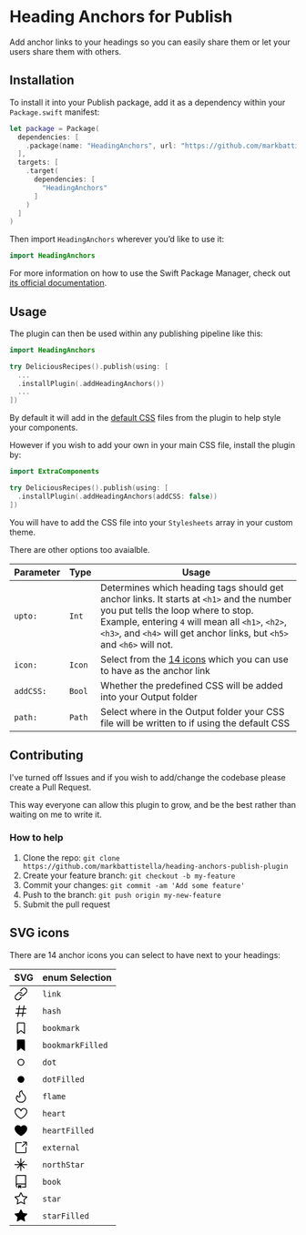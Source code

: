 # Heading Anchors for Publish

Add anchor links to your headings so you can easily share them or let your users share them with others.

## Installation

To install it into your Publish package, add it as a dependency within your `Package.swift` manifest:

```swift
let package = Package(
  dependencies: [
    .package(name: "HeadingAnchors", url: "https://github.com/markbattistella/heading-anchors-publish-plugin", from: "1.0.0")
  ],
  targets: [
    .target(
      dependencies: [
        "HeadingAnchors"
	  ]
	)
  ]
)
```

Then import `HeadingAnchors` wherever you’d like to use it:

```swift
import HeadingAnchors
```

For more information on how to use the Swift Package Manager, check out [its official documentation](https://github.com/apple/swift-package-manager/tree/master/Documentation).

## Usage

The plugin can then be used within any publishing pipeline like this:

```swift
import HeadingAnchors

try DeliciousRecipes().publish(using: [
  ...
  .installPlugin(.addHeadingAnchors())
  ...
])
```

By default it will add in the [default CSS](/Sources/HeadingAnchors/Support/heading-anchors.css) files from the plugin to help style your components.

However if you wish to add your own in your main CSS file, install the plugin by:

```swift
import ExtraComponents

try DeliciousRecipes().publish(using: [
  .installPlugin(.addHeadingAnchors(addCSS: false))
])
```

You will have to add the CSS file into your `Stylesheets` array in your custom theme.

There are other options too avaialble.

| Parameter | Type   | Usage |
|-----------|--------| ----- |
| `upto:`   | `Int`  | Determines which heading tags should get anchor links. It starts at `<h1>` and the number you put tells the loop where to stop. Example, entering `4` will mean all `<h1>`, `<h2>`, `<h3>`, and `<h4>` will get anchor links, but `<h5>` and `<h6>` will not. |
| `icon:`   | `Icon` | Select from the [14 icons](#svg-icons) which you can use to have as the anchor link |
| `addCSS:` | `Bool` | Whether the predefined CSS will be added into your Output folder |
| `path:`   | `Path` | Select where in the Output folder your CSS file will be written to if using the default CSS |

## Contributing

I've turned off Issues and if you wish to add/change the codebase please create a Pull Request.

This way everyone can allow this plugin to grow, and be the best rather than waiting on me to write it.

### How to help

1. Clone the repo: `git clone https://github.com/markbattistella/heading-anchors-publish-plugin`
1. Create your feature branch: `git checkout -b my-feature`
1. Commit your changes: `git commit -am 'Add some feature'`
1. Push to the branch: `git push origin my-new-feature`
1. Submit the pull request

## SVG icons

There are 14 anchor icons you can select to have next to your headings:

| SVG | enum Selection |
|-----|----------------|
| <svg xmlns="http://www.w3.org/2000/svg" viewBox="0 0 24 24" width="24" height="24"><path d="M14.78 3.653a3.936 3.936 0 115.567 5.567l-3.627 3.627a3.936 3.936 0 01-5.88-.353.75.75 0 00-1.18.928 5.436 5.436 0 008.12.486l3.628-3.628a5.436 5.436 0 10-7.688-7.688l-3 3a.75.75 0 001.06 1.061l3-3z"></path><path d="M7.28 11.153a3.936 3.936 0 015.88.353.75.75 0 001.18-.928 5.436 5.436 0 00-8.12-.486L2.592 13.72a5.436 5.436 0 107.688 7.688l3-3a.75.75 0 10-1.06-1.06l-3 3a3.936 3.936 0 01-5.567-5.568l3.627-3.627z"></path></svg> | `link` |
| <svg xmlns="http://www.w3.org/2000/svg" viewBox="0 0 24 24" width="24" height="24"><path fill-rule="evenodd" d="M9.618 1.76a.75.75 0 01.623.859L9.46 7.5h6.48l.82-5.118a.75.75 0 011.48.237L17.46 7.5h3.79a.75.75 0 010 1.5h-4.03l-.96 6h3.99a.75.75 0 110 1.5h-4.23l-.78 4.869a.75.75 0 01-1.48-.237l.74-4.632H8.02l-.78 4.869a.75.75 0 01-1.48-.237L6.5 16.5H2.745a.75.75 0 010-1.5H6.74l.96-6H3.75a.75.75 0 010-1.5h4.19l.82-5.118a.75.75 0 01.858-.622zM14.741 15l.96-6H9.22l-.96 6h6.48z"></path></svg> | `hash` |
| <svg xmlns="http://www.w3.org/2000/svg" viewBox="0 0 24 24" width="24" height="24"><path fill-rule="evenodd" d="M5 3.75C5 2.784 5.784 2 6.75 2h10.5c.966 0 1.75.784 1.75 1.75v17.5a.75.75 0 01-1.218.586L12 17.21l-5.781 4.625A.75.75 0 015 21.25V3.75zm1.75-.25a.25.25 0 00-.25.25v15.94l5.031-4.026a.75.75 0 01.938 0L17.5 19.69V3.75a.25.25 0 00-.25-.25H6.75z"></path></svg> | `bookmark` |
| <svg xmlns="http://www.w3.org/2000/svg" viewBox="0 0 24 24" width="24" height="24"><path fill-rule="evenodd" d="M6.69 2a1.75 1.75 0 00-1.75 1.756L5 21.253a.75.75 0 001.219.583L12 17.21l5.782 4.625A.75.75 0 0019 21.25V3.75A1.75 1.75 0 0017.25 2H6.69z"></path></svg> | `bookmarkFilled` |
| <svg xmlns="http://www.w3.org/2000/svg" viewBox="0 0 24 24" width="24" height="24"><path fill-rule="evenodd" d="M12 16.5a4.5 4.5 0 100-9 4.5 4.5 0 000 9zm0 1.5a6 6 0 100-12 6 6 0 000 12z"></path></svg> | `dot` |
| <svg xmlns="http://www.w3.org/2000/svg" viewBox="0 0 24 24" width="24" height="24"><path d="M12 18a6 6 0 100-12 6 6 0 000 12z"></path></svg> | `dotFilled` |
| <svg xmlns="http://www.w3.org/2000/svg" viewBox="0 0 24 24" width="24" height="24"><path fill-rule="evenodd" d="M12.185 21.5c4.059 0 7.065-2.84 7.065-6.75 0-2.337-1.093-3.489-2.678-5.158l-.021-.023c-1.44-1.517-3.139-3.351-3.649-6.557a6.14 6.14 0 00-1.911 1.76c-.787 1.144-1.147 2.633-.216 4.495.603 1.205.777 2.74-.277 3.794-.657.657-1.762 1.1-2.956.586-.752-.324-1.353-.955-1.838-1.79-.567.706-.954 1.74-.954 2.893 0 3.847 3.288 6.75 7.435 6.75zm2.08-19.873c-.017-.345-.296-.625-.632-.543-2.337.575-6.605 4.042-4.2 8.854.474.946.392 1.675.004 2.062-.64.64-1.874.684-2.875-1.815-.131-.327-.498-.509-.803-.334-1.547.888-2.509 2.86-2.509 4.899 0 4.829 4.122 8.25 8.935 8.25 4.812 0 8.565-3.438 8.565-8.25 0-2.939-1.466-4.482-3.006-6.102-1.61-1.694-3.479-3.476-3.479-7.021z"></path></svg> | `flame` |
| <svg xmlns="http://www.w3.org/2000/svg" viewBox="0 0 24 24" width="24" height="24"><path fill-rule="evenodd" d="M6.736 4C4.657 4 2.5 5.88 2.5 8.514c0 3.107 2.324 5.96 4.861 8.12a29.66 29.66 0 004.566 3.175l.073.041.073-.04c.271-.153.661-.38 1.13-.674.94-.588 2.19-1.441 3.436-2.502 2.537-2.16 4.861-5.013 4.861-8.12C21.5 5.88 19.343 4 17.264 4c-2.106 0-3.801 1.389-4.553 3.643a.75.75 0 01-1.422 0C10.537 5.389 8.841 4 6.736 4zM12 20.703l.343.667a.75.75 0 01-.686 0l.343-.667zM1 8.513C1 5.053 3.829 2.5 6.736 2.5 9.03 2.5 10.881 3.726 12 5.605 13.12 3.726 14.97 2.5 17.264 2.5 20.17 2.5 23 5.052 23 8.514c0 3.818-2.801 7.06-5.389 9.262a31.146 31.146 0 01-5.233 3.576l-.025.013-.007.003-.002.001-.344-.666-.343.667-.003-.002-.007-.003-.025-.013A29.308 29.308 0 0110 20.408a31.147 31.147 0 01-3.611-2.632C3.8 15.573 1 12.332 1 8.514z"></path></svg> | `heart` |
| <svg xmlns="http://www.w3.org/2000/svg" viewBox="0 0 24 24" width="24" height="24"><path d="M14 20.408c-.492.308-.903.546-1.192.709-.153.086-.308.17-.463.252h-.002a.75.75 0 01-.686 0 16.709 16.709 0 01-.465-.252 31.147 31.147 0 01-4.803-3.34C3.8 15.572 1 12.331 1 8.513 1 5.052 3.829 2.5 6.736 2.5 9.03 2.5 10.881 3.726 12 5.605 13.12 3.726 14.97 2.5 17.264 2.5 20.17 2.5 23 5.052 23 8.514c0 3.818-2.801 7.06-5.389 9.262A31.146 31.146 0 0114 20.408z"></path></svg> | `heartFilled` |
| <svg xmlns="http://www.w3.org/2000/svg" viewBox="0 0 24 24" width="24" height="24"><path d="M15.5 2.25a.75.75 0 01.75-.75h5.5a.75.75 0 01.75.75v5.5a.75.75 0 01-1.5 0V4.06l-6.22 6.22a.75.75 0 11-1.06-1.06L19.94 3h-3.69a.75.75 0 01-.75-.75z"></path><path d="M2.5 4.25c0-.966.784-1.75 1.75-1.75h8.5a.75.75 0 010 1.5h-8.5a.25.25 0 00-.25.25v15.5c0 .138.112.25.25.25h15.5a.25.25 0 00.25-.25v-8.5a.75.75 0 011.5 0v8.5a1.75 1.75 0 01-1.75 1.75H4.25a1.75 1.75 0 01-1.75-1.75V4.25z"></path></svg> | `external` |
| <svg xmlns="http://www.w3.org/2000/svg" viewBox="0 0 24 24" width="24" height="24"><path d="M12.5 1.25a.75.75 0 00-1.5 0v8.69L6.447 5.385a.75.75 0 10-1.061 1.06L9.94 11H1.25a.75.75 0 000 1.5h8.69l-4.554 4.553a.75.75 0 001.06 1.061L11 13.561v8.689a.75.75 0 001.5 0v-8.69l4.553 4.554a.75.75 0 001.061-1.06L13.561 12.5h8.689a.75.75 0 000-1.5h-8.69l4.554-4.553a.75.75 0 10-1.06-1.061L12.5 9.939V1.25z"></path></svg> | `northStar` |
| <svg xmlns="http://www.w3.org/2000/svg" viewBox="0 0 24 24" width="24" height="24"><path fill-rule="evenodd" d="M3 2.75A2.75 2.75 0 015.75 0h14.5a.75.75 0 01.75.75v20.5a.75.75 0 01-.75.75h-6a.75.75 0 010-1.5h5.25v-4H6A1.5 1.5 0 004.5 18v.75c0 .716.43 1.334 1.05 1.605a.75.75 0 01-.6 1.374A3.25 3.25 0 013 18.75v-16zM19.5 1.5V15H6c-.546 0-1.059.146-1.5.401V2.75c0-.69.56-1.25 1.25-1.25H19.5z"></path><path d="M7 18.25a.25.25 0 01.25-.25h5a.25.25 0 01.25.25v5.01a.25.25 0 01-.397.201l-2.206-1.604a.25.25 0 00-.294 0L7.397 23.46a.25.25 0 01-.397-.2v-5.01z"></path></svg> | `book` |
| <svg xmlns="http://www.w3.org/2000/svg" viewBox="0 0 24 24" width="24" height="24"><path fill-rule="evenodd" d="M12 .25a.75.75 0 01.673.418l3.058 6.197 6.839.994a.75.75 0 01.415 1.279l-4.948 4.823 1.168 6.811a.75.75 0 01-1.088.791L12 18.347l-6.117 3.216a.75.75 0 01-1.088-.79l1.168-6.812-4.948-4.823a.75.75 0 01.416-1.28l6.838-.993L11.328.668A.75.75 0 0112 .25zm0 2.445L9.44 7.882a.75.75 0 01-.565.41l-5.725.832 4.143 4.038a.75.75 0 01.215.664l-.978 5.702 5.121-2.692a.75.75 0 01.698 0l5.12 2.692-.977-5.702a.75.75 0 01.215-.664l4.143-4.038-5.725-.831a.75.75 0 01-.565-.41L12 2.694z"></path></svg> | `star` |
| <svg xmlns="http://www.w3.org/2000/svg" viewBox="0 0 24 24" width="24" height="24"><path fill-rule="evenodd" d="M12.672.668a.75.75 0 00-1.345 0L8.27 6.865l-6.838.994a.75.75 0 00-.416 1.279l4.948 4.823-1.168 6.811a.75.75 0 001.088.791L12 18.347l6.117 3.216a.75.75 0 001.088-.79l-1.168-6.812 4.948-4.823a.75.75 0 00-.416-1.28l-6.838-.993L12.672.668z"></path></svg> | `starFilled` |
